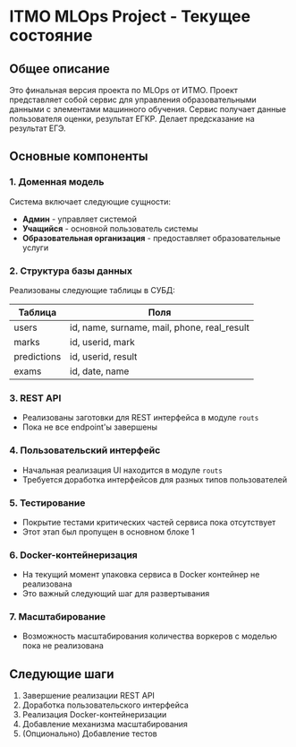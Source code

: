 # ITMO MLOps Project - Текущее состояние

## Общее описание
Это финальная версия проекта по MLOps от ИТМО. Проект представляет собой сервис для управления образовательными данными с элементами машинного обучения.
Сервис получает данные пользователя оценки, результат ЕГКР. Делает предсказание на результат ЕГЭ.


## Основные компоненты

### 1. Доменная модель
Система включает следующие сущности:
- **Админ** - управляет системой
- **Учащийся** - основной пользователь системы
- **Образовательная организация** - предоставляет образовательные услуги

### 2. Структура базы данных
Реализованы следующие таблицы в СУБД:

| Таблица        | Поля                               |
|----------------|------------------------------------|
| users          | id, name, surname, mail, phone, real_result |
| marks          | id, userid, mark                   |
| predictions    | id, userid, result                 |
| exams          | id, date, name                     |

### 3. REST API
- Реализованы заготовки для REST интерфейса в модуле `routs`
- Пока не все endpoint'ы завершены

### 4. Пользовательский интерфейс
- Начальная реализация UI находится в модуле `routs`
- Требуется доработка интерфейсов для разных типов пользователей

### 5. Тестирование
- Покрытие тестами критических частей сервиса пока отсутствует
- Этот этап был пропущен в основном блоке 1

### 6. Docker-контейнеризация
- На текущий момент упаковка сервиса в Docker контейнер не реализована
- Это важный следующий шаг для развертывания

### 7. Масштабирование
- Возможность масштабирования количества воркеров с моделью пока не реализована

## Следующие шаги
1. Завершение реализации REST API
2. Доработка пользовательского интерфейса
3. Реализация Docker-контейнеризации
4. Добавление механизма масштабирования
5. (Опционально) Добавление тестов